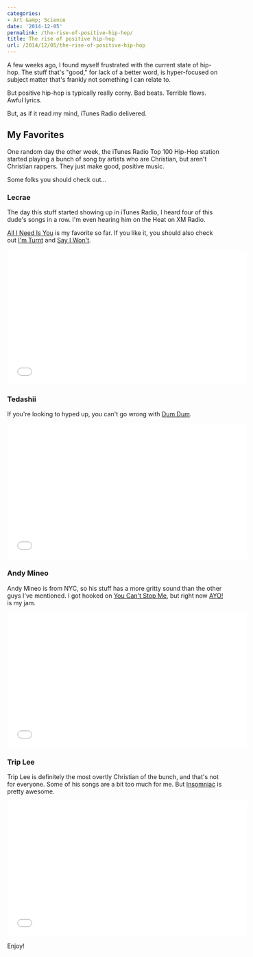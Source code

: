 ```yaml
---
categories:
- Art &amp; Science
date: '2014-12-05'
permalink: /the-rise-of-positive-hip-hop/
title: The rise of positive hip-hop
url: /2014/12/05/the-rise-of-positive-hip-hop
---
```


A few weeks ago, I found myself frustrated with the current state of hip-hop. The stuff that's "good," for lack of a better word, is hyper-focused on subject matter that's frankly not something I can relate to.

But positive hip-hop is typically really corny. Bad beats. Terrible flows. Awful lyrics.

But, as if it read my mind, iTunes Radio delivered.

<!--more-->

## My Favorites

One random day the other week, the iTunes Radio Top 100 Hip-Hop station started playing a bunch of song by artists who are Christian, but aren't Christian rappers. They just make good, positive music.

Some folks you should check out...

### Lecrae

The day this stuff started showing up in iTunes Radio, I heard four of this dude's songs in a row. I'm even hearing him on the Heat on XM Radio.

[All I Need Is You](https://www.youtube.com/watch?v=6iRTBh1gCjk) is my favorite so far. If you like it, you should also check out [I'm Turnt](https://www.youtube.com/watch?v=YiUdrIsqmyQ) and [Say I Won't](https://www.youtube.com/watch?v=yho9Y0xXz0g).

<iframe width="560" height="315" src="//www.youtube.com/embed/6iRTBh1gCjk?rel=0&amp;showinfo=0" frameborder="0" allowfullscreen></iframe>

### Tedashii

If you're looking to hyped up, you can't go wrong with [Dum Dum](https://www.youtube.com/watch?v=ZWwPlldEiUY).

<iframe width="560" height="315" src="//www.youtube.com/embed/ZWwPlldEiUY?rel=0&amp;showinfo=0" frameborder="0" allowfullscreen></iframe>

### Andy Mineo

Andy Mineo is from NYC, so his stuff has a more gritty sound than the other guys I've mentioned. I got hooked on [You Can't Stop Me](https://www.youtube.com/watch?v=Y29FtD3p5V0), but right now [AYO!](https://www.youtube.com/watch?v=n8HDGF4xzmk) is my jam.

<iframe width="560" height="315" src="//www.youtube.com/embed/n8HDGF4xzmk?rel=0&amp;showinfo=0" frameborder="0" allowfullscreen></iframe>

### Trip Lee

Trip Lee is definitely the most overtly Christian of the bunch, and that's not for everyone. Some of his songs are a bit too much for me. But [Insomniac](https://www.youtube.com/watch?v=qo3nLF4hmzE) is pretty awesome.

<iframe width="560" height="315" src="//www.youtube.com/embed/qo3nLF4hmzE?rel=0&amp;showinfo=0" frameborder="0" allowfullscreen></iframe>

Enjoy!